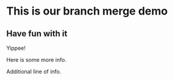 # This is our branch merge demo

## Have fun with it

Yippee!

Here is some more info.

Additional line of info.